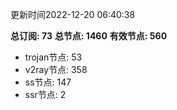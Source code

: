 更新时间2022-12-20 06:40:38

**总订阅: 73**
**总节点: 1460**
**有效节点: 560**
- trojan节点: 53
- v2ray节点: 358
- ss节点: 147
- ssr节点: 2
